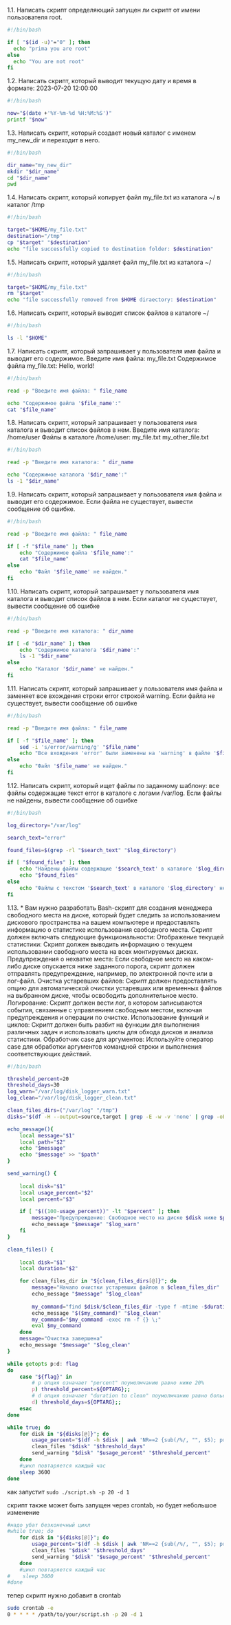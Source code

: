 1.1. Написать скрипт определяющий запущен ли скрипт от имени пользователя root.
```bash 
#!/bin/bash

if [ "$(id -u)"="0" ]; then
  echo "prima you are root"
else
  echo "You are not root"
fi
```

1.2. Написать скрипт, который выводит текущую дату и время в формате:
2023-07-20 12:00:00
```bash
#!/bin/bash

now="$(date +'%Y-%m-%d %H:%M:%S')"
printf "$now"
```

1.3. Написать скрипт, который создает новый каталог с именем my_new_dir и переходит в
него.
```bash
#!/bin/bash

dir_name="my_new_dir"
mkdir "$dir_name"
cd "$dir_name"
pwd
```

1.4. Написать скрипт, который копирует файл my_file.txt из каталога ~/ в каталог /tmp
```bash
#!/bin/bash

target="$HOME/my_file.txt"
destination="/tmp"
cp "$target" "$destination"
echo "file successfully copied to destination folder: $destination"
```

1.5. Написать скрипт, который удаляет файл my_file.txt из каталога ~/
```bash
#!/bin/bash

target="$HOME/my_file.txt"
rm "$target"
echo "file successfully removed from $HOME diraectory: $destination"
```

1.6. Написать скрипт, который выводит список файлов в каталоге ~/
```bash
#!/bin/bash

ls -l "$HOME"
```

1.7. Написать скрипт, который запрашивает у пользователя имя файла и выводит его
содержимое.
Введите имя файла: my_file.txt
Содержимое файла my_file.txt:
Hello, world!
```bash
#!/bin/bash

read -p "Введите имя файла: " file_name

echo "Содержимое файла '$file_name':"
cat "$file_name"
```

1.8. Написать скрипт, который запрашивает у пользователя имя каталога и выводит
список файлов в нем.
Введите имя каталога: /home/user
Файлы в каталоге /home/user:
my_file.txt
my_other_file.txt
```bash
#!/bin/bash

read -p "Введите имя каталога: " dir_name

echo "Содержимое каталога '$dir_name':"
ls -1 "$dir_name"
```

1.9. Написать скрипт, который запрашивает у пользователя имя файла и выводит его
содержимое. Если файла не существует, вывести сообщение об ошибке.
```bash
#!/bin/bash

read -p "Введите имя файла: " file_name

if [ -f "$file_name" ]; then
    echo "Содержимое файла '$file_name':"
    cat "$file_name"
else
    echo "Файл '$file_name' не найден."
fi
```

1.10. Написать скрипт, который запрашивает у пользователя имя каталога и выводит
список файлов в нем. Если каталог не существует, вывести сообщение об ошибке
```bash
#!/bin/bash

read -p "Введите имя каталога: " dir_name

if [ -d "$dir_name" ]; then
    echo "Содержимое каталога '$dir_name':"
    ls -1 "$dir_name"
else
    echo "Каталог '$dir_name' не найден."
fi
```

1.11. Написать скрипт, который запрашивает у пользователя имя файла и заменяет все
вхождения строки error строкой warning. Если файла не существует, вывести сообщение
об ошибке
```bash
#!/bin/bash

read -p "Введите имя файла: " file_name

if [ -f "$file_name" ]; then
    sed -i 's/error/warning/g' "$file_name"
    echo "Все вхождения 'error' были заменены на 'warning' в файле '$file_name'."
else
    echo "Файл '$file_name' не найден."
fi
```

1.12. Написать скрипт, который ищет файлы по заданному шаблону: все файлы
содержащие текст error в каталоге с логами /var/log. Если файлы не найдены, вывести
сообщение об ошибке
```bash
#!/bin/bash

log_directory="/var/log"

search_text="error"

found_files=$(grep -rl "$search_text" "$log_directory")

if [ "$found_files" ]; then
    echo "Найдены файлы содержащие '$search_text' в каталоге '$log_directory':"
    echo "$found_files"
else
    echo "Файлы с текстом '$search_text' в каталоге '$log_directory' не найдены."
fi
```

1.13. * Вам нужно разработать Bash-скрипт для создания менеджера свободного места на
диске, который будет следить за использованием дискового пространства на вашем
компьютере и предоставлять информацию о статистике использования свободного
места. Скрипт должен включать следующие функциональности:
Отображение текущей статистики: Скрипт должен выводить информацию о текущем
использовании свободного места на всех монтируемых дисках.
Предупреждения о нехватке места: Если свободное место на каком-либо диске
опускается ниже заданного порога, скрипт должен отправлять предупреждение,
например, по электронной почте или в лог-файл.
Очистка устаревших файлов: Скрипт должен предоставлять опцию для
автоматической очистки устаревших или временных файлов на выбранном диске,
чтобы освободить дополнительное место.
Логирование: Скрипт должен вести лог, в котором записываются события, связанные
с управлением свободным местом, включая предупреждения и операции по очистке.
Использование функций и циклов: Скрипт должен быть разбит на функции для
выполнения различных задач и использовать циклы для обхода дисков и анализа
статистики.
Обработчик case для аргументов: Используйте оператор case для обработки
аргументов командной строки и выполнения соответствующих действий.
```bash
#!/bin/bash

threshold_percent=20
threshold_days=30
log_warn="/var/log/disk_logger_warn.txt"
log_clean="/var/log/disk_logger_clean.txt"

clean_files_dirs=("/var/log" "/tmp")
disks="$(df -H --output=source,target | grep -E -w -v 'none' | grep -oE '/mnt/[^ ]+')"

echo_message(){
    local message="$1"
    local path="$2"
    echo "$message"
    echo "$message" >> "$path"      
}

send_warning() {
    
    local disk="$1"
    local usage_percent="$2"
    local percent="$3"

    if [ "$((100-usage_percent))" -lt "$percent" ]; then
        message="Предупреждение: Свободное место на диске $disk ниже $percent% (сейчас $percent%)"
        echo_message "$message" "$log_warn"        
    fi
}

clean_files() {
    
    local disk="$1"
    local duration="$2"

    for clean_files_dir in "${clean_files_dirs[@]}"; do
        message="Начало очистки устаревших файлов в $clean_files_dir"
        echo_message "$message" "$log_clean"
                
        my_command="find $disk/$clean_files_dir -type f -mtime -$duration"
        echo_message "$($my_command)" "$log_clean"
        my_command="$my_command -exec rm -f {} \;"
        eval $my_command
    done
    message="Очистка завершена"
    echo_message "$message" "$log_clean"
}

while getopts p:d: flag
do
    case "${flag}" in
        # p опция означает "percent" поумолмчанию равно ниже 20%
        p) threshold_percent=${OPTARG};;
        # d опция означает "duration to clean" поумолмчанию равно болье 30и дней
        d) threshold_days=${OPTARG};;
    esac
done

while true; do
    for disk in "${disks[@]}"; do
        usage_percent="$(df -h $disk | awk 'NR==2 {sub(/%/, "", $5); print $5}')"
        clean_files "$disk" "$threshold_days"
        send_warning "$disk" "$usage_percent" "$threshold_percent"
    done
    #цикл повтаряется каждый час
    sleep 3600
done
```

как запустит
```sudo ./script.sh -p 20 -d 1```

скрипт также может быть запущен через crontab, но будет небольшое изменение
```bash
#надо убат безконечный цикл
#while true; do
    for disk in "${disks[@]}"; do
        usage_percent="$(df -h $disk | awk 'NR==2 {sub(/%/, "", $5); print $5}')"
        clean_files "$disk" "$threshold_days"
        send_warning "$disk" "$usage_percent" "$threshold_percent"
    done
    #цикл повтаряется каждый час
#    sleep 3600
#done
```

тепер скрипт нужно добавит в crontab
```bash
sudo crontab -e
0 * * * * /path/to/your/script.sh -p 20 -d 1
```









